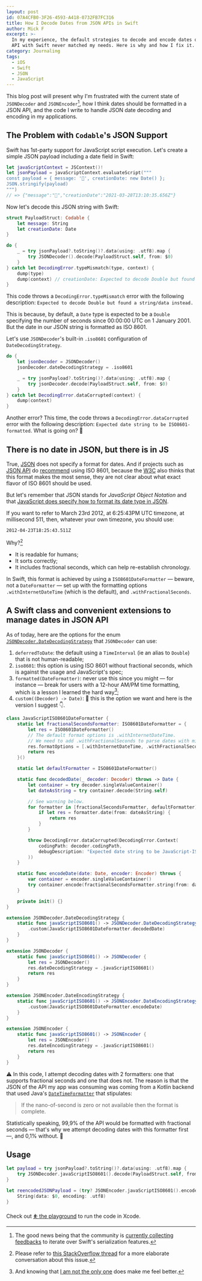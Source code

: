 ```yaml
---
layout: post
id: 07A4CFB0-3F26-4593-A418-0732FB7FC316
title: How I Decode Dates from JSON APIs in Swift
author: Mick F
excerpt: >-
  In my experience, the default strategies to decode and encode dates of JSON
  API with Swift never matched my needs. Here is why and how I fix it.
category: Journaling
tags:
  - iOS
  - Swift
  - JSON
  - JavaScript
---
```


This blog post will present why I'm frustrated with the current state of
`JSONDecoder` and `JSONEncoder`[^3], how I think dates should be formatted in a
JSON API, and the code I write to handle JSON date decoding and encoding in my
applications.

## The Problem with `Codable`'s JSON Support

Swift has 1st-party support for JavaScript script execution. Let's create a
simple JSON payload including a date field in Swift:

```swift
let javaScriptContext = JSContext()!
let jsonPayload = javaScriptContext.evaluateScript("""
const payload = { message: '👋', creationDate: new Date() };
JSON.stringify(payload)
""")
// => {"message":"👋","creationDate":"2021-03-28T13:10:35.656Z"}
```

Now let's decode this JSON string with Swift:

```swift
struct PayloadStruct: Codable {
    let message: String
    let creationDate: Date
}

do {
    _ = try jsonPayload?.toString()?.data(using: .utf8).map {
        try JSONDecoder().decode(PayloadStruct.self, from: $0)
    }
} catch let DecodingError.typeMismatch(type, context) {
    dump(type)
    dump(context) // creationDate: Expected to decode Double but found a string/data instead.
}
```

This code throws a `DecodingError.typeMismatch` error with the following
description: `Expected to decode Double but found a string/data instead.`

This is because, by default, a `Date` type is expected to be a `Double`
specifying the number of seconds since 00:00:00 UTC on 1 January 2001. But the
date in our JSON string is formatted as ISO 8601.

Let's use `JSONDecoder`'s built-in `.iso8601` configuration of
`DateDecodingStrategy`.

```swift
do {
    let jsonDecoder = JSONDecoder()
    jsonDecoder.dateDecodingStrategy = .iso8601

    _ = try jsonPayload?.toString()?.data(using: .utf8).map {
        try jsonDecoder.decode(PayloadStruct.self, from: $0)
    }
} catch let DecodingError.dataCorrupted(context) {
    dump(context)
}
```

Another error? This time, the code throws a `DecodingError.dataCorrupted` error
with the following description: `Expected date string to be ISO8601-formatted`.
What is going on? 🤔

## There is no date in JSON, but there is in JS

True, [JSON][1] does not specify a format for dates. And if projects such as
[JSON API][3] do [recommend][4] using ISO 8601, because the [W3C][5] also thinks
that this format makes the most sense, they are not clear about what exact
flavor of ISO 8601 should be used.

But let's remember that JSON stands for _JavaScript Object Notation_ and that
[JavaScript does specify how to format its date type in JSON][2].

If you want to refer to March 23rd 2012, at 6:25:43PM UTC timezone, at
millisecond 511, then, whatever your own timezone, you should use:

```
2012-04-23T18:25:43.511Z
```

Why?[^1]

- It is readable for humans;
- It sorts correctly;
- It includes fractional seconds, which can help re-establish chronology.

In Swift, this format is achieved by using a `ISO8601DateFormatter` — beware,
not a `DateFormatter` — set up with the formatting options
`.withInternetDateTime` (which is the default), and `.withFractionalSeconds`.

## A Swift class and convenient extensions to manage dates in JSON API

As of today, here are the options for the enum
[`JSONDecoder.DateDecodingStrategy`][7] that `JSONDecoder` can use:

1. `deferredToDate`: the default using a `TimeInterval` (ie an alias to
   `Double`) that is not human-readable;
2. `iso8601`: this option is using ISO 8601 without fractional seconds, which is
   against the usage and JavaScript's spec;
3. `formatted(DateFormatter)`: never use this since you might — for instance —
   break for users with a 12-hour AM/PM time formatting, which is a lesson I
   learned the hard way[^2];
4. `custom((Decoder) -> Date)`: 🎉 this is the option we want and here is the
   version I suggest 👇.

```swift
class JavaScriptISO8601DateFormatter {
    static let fractionalSecondsFormatter: ISO8601DateFormatter = {
        let res = ISO8601DateFormatter()
        // The default format options is .withInternetDateTime.
        // We need to add .withFractionalSeconds to parse dates with milliseconds.
        res.formatOptions = [.withInternetDateTime, .withFractionalSeconds]
        return res
    }()

    static let defaultFormatter = ISO8601DateFormatter()

    static func decodedDate(_ decoder: Decoder) throws -> Date {
        let container = try decoder.singleValueContainer()
        let dateAsString = try container.decode(String.self)

        // See warning below.
        for formatter in [fractionalSecondsFormatter, defaultFormatter] {
            if let res = formatter.date(from: dateAsString) {
                return res
            }
        }

        throw DecodingError.dataCorrupted(DecodingError.Context(
            codingPath: decoder.codingPath,
            debugDescription: "Expected date string to be JavaScript-ISO8601-formatted."
        ))
    }

    static func encodeDate(date: Date, encoder: Encoder) throws {
        var container = encoder.singleValueContainer()
        try container.encode(fractionalSecondsFormatter.string(from: date))
    }

    private init() {}
}

extension JSONDecoder.DateDecodingStrategy {
    static func javaScriptISO8601() -> JSONDecoder.DateDecodingStrategy {
        .custom(JavaScriptISO8601DateFormatter.decodedDate)
    }
}

extension JSONDecoder {
    static func javaScriptISO8601() -> JSONDecoder {
        let res = JSONDecoder()
        res.dateDecodingStrategy = .javaScriptISO8601()
        return res
    }
}

extension JSONEncoder.DateEncodingStrategy {
    static func javaScriptISO8601() -> JSONEncoder.DateEncodingStrategy {
        .custom(JavaScriptISO8601DateFormatter.encodeDate)
    }
}

extension JSONEncoder {
    static func javaScriptISO8601() -> JSONEncoder {
        let res = JSONEncoder()
        res.dateEncodingStrategy = .javaScriptISO8601()
        return res
    }
}
```

⚠️ In this code, I attempt decoding dates with 2 formatters: one that supports
fractional seconds and one that does not. The reason is that the JSON of the API
my app was consuming was coming from a Kotlin backend that used Java's
[`DateTimeFormatter`][11] that stipulates:

> If the nano-of-second is zero or not available then the format is complete.

Statistically speaking, 99,9% of the API would be formatted with fractional
seconds — that's why we attempt decoding dates with this formatter first —, and
0,1% without. 🤷

## Usage

```swift
let payload = try jsonPayload?.toString()?.data(using: .utf8).map {
    try JSONDecoder.javaScriptISO8601().decode(PayloadStruct.self, from: $0)
}

let reencodedJSONPayload = (try? JSONEncoder.javaScriptISO8601().encode(payload)).flatMap {
    String(data: $0, encoding: .utf8)
}
```

Check out [⛹️ the playground][10] to run the code in Xcode.

[^1]:
    Please refer to [this StackOverflow thread][6] for a more elaborate
    conversation about this issue.

[^2]: And knowing that [I am not the only one][8] does make me feel better.
[^3]:
    The good news being that the community is [currently collecting
    feedbacks][9] to iterate over Swift's serialization features.

[1]: https://www.json.org/
[2]:
  https://developer.mozilla.org/en-US/docs/Web/JavaScript/Reference/Global_Objects/Date/toJSON
[3]: https://jsonapi.org/
[4]: https://jsonapi.org/recommendations/#date-and-time-fields
[5]: https://www.w3.org/TR/NOTE-datetime
[6]:
  https://stackoverflow.com/questions/10286204/what-is-the-right-json-date-format
[7]:
  https://developer.apple.com/documentation/foundation/jsondecoder/datedecodingstrategy
[8]:
  https://github.com/Ranchero-Software/NetNewsWire/commit/afbe25a26c291dc5d006dfda2eb4650bcaa9f9f7
[9]: https://forums.swift.org/t/serialization-in-swift/46641
[10]:
  https://github.com/dirtyhenry/xcode-playgrounds/tree/main/JSON-date.playground
[11]:
  https://docs.oracle.com/javase/8/docs/api/java/time/format/DateTimeFormatter.html
